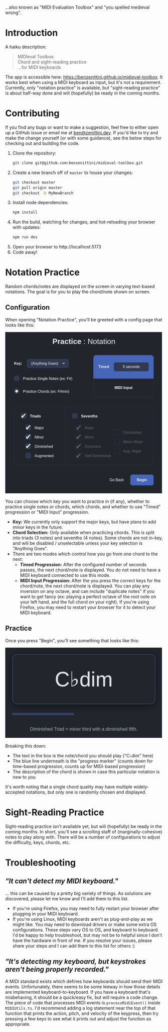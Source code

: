 
...also known as "MIDI Evaluation Toolbox" and "you spelled medieval wrong".

# Introduction

A haiku description:

> MIDIeval Toolbox:<br>
> Chord and sight-reading practice<br>
> ...for MIDI keyboards<br>

The app is accessible here: https://benzenittini.github.io/midieval-toolbox. It works best when using a MIDI keyboard as input, but it's not a requirement. Currently, only "notation practice" is available, but "sight-reading practice" is about half-way done and will (hopefully) be ready in the coming months.


# Contributing

If you find any bugs or want to make a suggestion, feel free to either open up a GitHub issue or email me at [ben@zenittini.dev](mailto:ben@zenittini.dev). If you'd like to try and make the change yourself (or with some guidance), see the below steps for checking out and building the code.

1. Clone the repository:
    ```bash
    git clone git@github.com:benzenittini/midieval-toolbox.git
    ```
1. Create a new branch off of `master` to house your changes:
    ```bash
    git checkout master
    git pull origin master
    git checkout -b MyNewBranch
    ```
1. Install node dependencies:
    ```bash
    npm install
    ```
1. Run the build, watching for changes, and hot-reloading your browser with updates:
    ```bash
    npm run dev
    ```
1. Open your browser to http://localhost:5173
1. Code away!


# Notation Practice

Random chords/notes are displayed on the screen in varying text-based notations. The goal is for you to play the chord/note shown on screen.

## Configuration

When opening "Notation Practice", you'll be greeted with a config page that looks like this:

![Notation Practice Config](/readme-images/NotationPracticeConfig.png)

You can choose which key you want to practice in (if any), whether to practice single notes or chords, which chords, and whether to use "Timed" progression or "MIDI Input" progression.

* **Key:** We currently only support the major keys, but have plans to add minor keys in the future.
* **Chord Selection:** Only available when practicing chords. This is split into triads (3 notes) and sevenths (4 notes). Some chords are not in-key, and will be disabled / unselectable unless your key selection is "Anything Goes".
* There are two modes which control how you go from one chord to the next:
    * **Timed Progression:** After the configured number of seconds passes, the next chord/note is displayed. You do not need to have a MIDI keyboard connected to use this mode.
    * **MIDI Input Progression:** After the you press the correct keys for the chord/note, the next chord/note is displayed. You can play any inversion on any octave, and can include "duplicate notes" if you want to get fancy (ex: playing a perfect octave of the root note on your left hand, and the full chord on your right). If you're using Firefox, you may need to restart your browser for it to detect your MIDI keyboard.

## Practice

Once you press "Begin", you'll see something that looks like this:

![Notation Practice](/readme-images/NotationPractice.png)

Breaking this down:

* The text in the box is the note/chord you should play ("C♭dim" here)
* The blue line underneath is the "progress marker" (counts down for time-based progression, counts up for MIDI-based progression)
* The description of the chord is shown in case this particular notation is new to you

It's worth noting that a single chord quality may have multiple widely-accepted notations, but only one is randomly chosen and displayed.


# Sight-Reading Practice

Sight-reading practice isn't available yet, but will (hopefully) be ready in the coming months. In short, you'll see a scrolling staff of (marginally-cohesive) notes to play along with. There will be a number of configurations to adjust the difficulty, keys, chords, etc.


# Troubleshooting

## *"It can't detect my MIDI keyboard."*

... this can be caused by a pretty big variety of things. As solutions are discovered, please let me know and I'll add them to this list.

* If you're using Firefox, you may need to fully restart your browser after plugging in your MIDI keyboard.
* If you're using Linux, MIDI keyboards aren't as plug-and-play as we might like. You may need to download drivers or make some extra OS configurations. These steps vary OS to OS, and keyboard to keyboard. I'd be happy to help troubleshoot, but may not be to helpful since I don't have the hardware in front of me. If you resolve your issues, please share your steps and I can add them to this list for others :)

## *"It's detecting my keyboard, but keystrokes aren't being properly recorded."*

A MIDI standard exists which defines how keyboards should send their MIDI events. Unfortunately, there seems to be some leeway in how those details are implemented keyboard-to-keyboard. If you have a keyboard that's misbehaving, it should be a quick/easy fix, but will require a code change. The piece of code that processes MIDI events is `processMidiEvent()` inside `MIDIUtils.ts`. I'd recommend adding a log statement near the top of that function that prints the action, pitch, and velocity of the keypress, then try pressing a few keys to see what it prints out and adjust the function as appropriate.